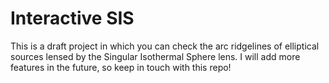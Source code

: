 # Interactive SIS

This is a draft project in which you can check the arc ridgelines of elliptical sources lensed by the Singular Isothermal Sphere lens. I will add more features in the future, so keep in touch with this repo!